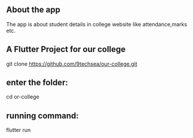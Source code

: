 ## About the app

The app is about student details in college website like attendance,marks etc.

## A Flutter Project for our college


git clone https://github.com/9techsea/our-college.git

## enter the folder:

cd or-college

## running command:

flutter run
